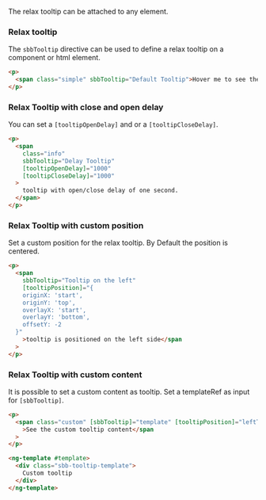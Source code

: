 The relax tooltip can be attached to any element.

### Relax tooltip

The `sbbTooltip` directive can be used to define a relax tooltip on a component or html element.

```html
<p>
  <span class="simple" sbbTooltip="Default Tooltip">Hover me to see the default tooltip</span>
</p>
```

### Relax Tooltip with close and open delay

You can set a `[tooltipOpenDelay]` and or a `[tooltipCloseDelay]`.

```html
<p>
  <span
    class="info"
    sbbTooltip="Delay Tooltip"
    [tooltipOpenDelay]="1000"
    [tooltipCloseDelay]="1000"
  >
    tooltip with open/close delay of one second.
  </span>
</p>
```

### Relax Tooltip with custom position

Set a custom position for the relax tooltip. By Default the position is centered.

```html
<p>
  <span
    sbbTooltip="Tooltip on the left"
    [tooltipPosition]="{
    originX: 'start',
    originY: 'top',
    overlayX: 'start',
    overlayY: 'bottom',
    offsetY: -2
  }"
    >tooltip is positioned on the left side</span
  >
</p>
```

### Relax Tooltip with custom content

It is possible to set a custom content as tooltip.
Set a templateRef as input for `[sbbTooltip]`.

```html
<p>
  <span class="custom" [sbbTooltip]="template" [tooltipPosition]="leftTooltipPosition"
    >See the custom tooltip content</span
  >
</p>

<ng-template #template>
  <div class="sbb-tooltip-template">
    Custom tooltip
  </div>
</ng-template>
```
